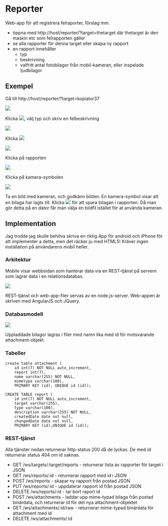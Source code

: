 # Reporter

Web-app för att registrera felraporter, förslag mm.

* öppna med http://host/reporter/?target=thetarget där thetarget är den maskin etc som felrapporten gäller
* se alla rapporter för denna target eller skapa ny rapport
* en rapport innehåller
    * typ
    * beskrivning 
    * valfritt antal fotobilagor från mobil-kameran, eller inspelade ljudbilagor

## Exempel

Gå till http://host/reporter/?target=kopiator37

![](img/reporter-kopiator37.png)

Klicka ![](img/plus.png), välj typ och skriv en felbeskrivning

![](img/reporter-kopiator37-ny-rapport.png)

Klicka ![](img/done-check.png)

![](img/reporter-kopiator37-lista.png)

Klicka på rapporten

![](img/reporter-kopiator37-redigera-rapport.png)

Klicka på kamera-symbolen

![](img/reporter-kopiator37-kamera.png)

Ta en bild med kameran, och godkänn bilden. En kamera-symbol visar att en bilaga har lagts till. Klicka ![](img/done-check.png) för att spara bilagan i rapporten. Då man gör detta på en dator får man välja en bildfil istället för at använda kameran.

## Implementation

Jag trodde jag skulle behöva skriva en riktig App för android och iPhone för att implementer a detta, men det räcker ju med HTML5! Kräver ingen installation på användarens mobil heller.

### Arkitektur

Mobile visar webbsidan som hanterar data via en REST-tjänst på servern som lagrar data i en relationsdatabas.

![](img/architecture-model.png)

REST-tjänst och web-app-filer servas av en node.js-server.
Web-appen är skriven med AngularJS och JQuery.

### Databasmodell

![](img/database-model.png)

Uppladdade bilagor lagras i filer med namn lika med id för motsvarande attachment-objekt.

### Tabeller
    create table attachment (
        id int(7) NOT NULL auto_increment, 
        report int(7), 
        name varchar(255) NOT NULL, 
        mimetype varchar(100), 
        PRIMARY KEY (id), UNIQUE id (id));
    
    CREATE TABLE report (
        id int(7) NOT NULL auto_increment, 
        target varchar(255),
        type varchar(100), 
        description varchar(255) NOT NULL,
        createdDate date not null, 
        changedDate date not null,
        PRIMARY KEY (id),UNIQUE id (id));
    
### REST-tjänst

Alla tjänster nedan returnerar http-status 200 då de lyckas.
De med id returnerar status 404 om id saknas.

* GET /ws/targets/:target/reports - returnerar lista av rapporter för target i JSON
* GET /ws/reports/:id - returnerar rapport med id i JSON
* POST /ws/reports - skapar ny rapport från postad JSON
* PUT /ws/reports/:id - uppdaterar rapport id från postad JSON
* DELETE /ws/reports/:id - tar bort raport id
* POST /ws/attachments - laddar upp mime-typad bilaga från postad binärdata, och returnerar id för det nya attachment-objektet
* GET /ws/attachments/:id/raw - returnerar  mime-typad binärdata för attachment med id
* DELETE /ws/attachments/:id

